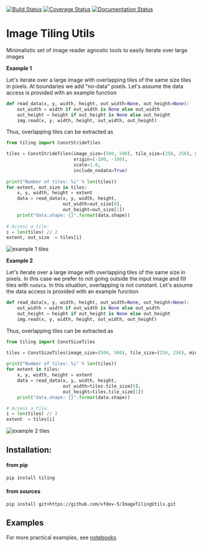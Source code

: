 [![Build Status](https://travis-ci.org/vfdev-5/ImageTilingUtils.svg?branch=master)](https://travis-ci.org/vfdev-5/ImageTilingUtils)
[![Coverage Status](https://coveralls.io/repos/github/vfdev-5/ImageTilingUtils/badge.svg?branch=master)](https://coveralls.io/github/vfdev-5/ImageTilingUtils?branch=master)
[![Documentation Status](https://readthedocs.org/projects/imagetilingutils/badge/?version=latest)](http://imagetilingutils.readthedocs.io/en/latest/?badge=latest)

# Image Tiling Utils
Minimalistic set of image reader agnostic tools to easily iterate over large images

**Example 1**

Let's iterate over a large image with overlapping tiles of the 
same size tiles in pixels. At boundaries we add "no-data" pixels. 
Let's assume the data access is provided with an example function
```python
def read_data(x, y, width, height, out_width=None, out_height=None):
    out_width = width if out_width is None else out_width
    out_height = height if out_height is None else out_height    
    img.read(x, y, width, height, out_width, out_height)
``` 
Thus, overlapping tiles can be extracted as  
```python
from tiling import ConstStrideTiles

tiles = ConstStrideTiles(image_size=(500, 500), tile_size=(256, 256), stride=(100, 100), 
                         origin=(-100, -100),
                         scale=1.0,
                         include_nodata=True)
                       
print("Number of tiles: %i" % len(tiles))
for extent, out_size in tiles:
    x, y, width, height = extent
    data = read_data(x, y, width, height, 
                     out_width=out_size[0], 
                     out_height=out_size[1])
    print("data.shape: {}".format(data.shape))
    
# Access a tile:
i = len(tiles) // 2 
extent, out_size  = tiles[i]
```

![example 1 tiles](assets/example_const_stride_tiles.png)


**Example 2**

Let's iterate over a large image with overlapping tiles of the same size in pixels. 
In this case we prefer to not going outside the input image and fill tiles with `nodata`.
In this situation, overlapping is not constant. 
Let's assume the data access is provided with an example function
```python
def read_data(x, y, width, height, out_width=None, out_height=None):
    out_width = width if out_width is None else out_width
    out_height = height if out_height is None else out_height    
    img.read(x, y, width, height, out_width, out_height)
``` 
Thus, overlapping tiles can be extracted as  
```python
from tiling import ConstSizeTiles

tiles = ConstSizeTiles(image_size=(500, 500), tile_size=(256, 256), min_overlapping=15, scale=1.0)
                       
print("Number of tiles: %i" % len(tiles))
for extent in tiles:
    x, y, width, height = extent
    data = read_data(x, y, width, height, 
                     out_width=tiles.tile_size[0], 
                     out_height=tiles.tile_size[1])
    print("data.shape: {}".format(data.shape))

# Access a tile:
i = len(tiles) // 2 
extent  = tiles[i]
```

![example 2 tiles](assets/example_const_size_tiles.png)


## Installation:

#### from pip
```bash
pip install tiling
```

#### from sources

```bash
pip install git+https://github.com/vfdev-5/ImageTilingUtils.git
```

## Examples 

For more practical examples, see [notebooks](examples)
